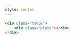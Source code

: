 ```yaml
---
style: center
---
```


```html
<div class="table">
    <div class="plate"></div>
</div>
```

<style scoped contenteditable="true">.table {
  color: gray;
  font-size: 1.5em;
  /*content: '';*/
}</style>

<div class="diner">
	<div class="table-wrapper">
		<div class="table-surface"></div>
		<div class="table">
			<div class="plate"></div>
		</div>
	</div>
	<div class="table-edge">
		<div class="table-leg"></div>
		<div class="table-leg"></div>
	</div>
</div>